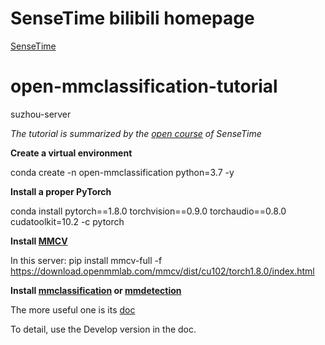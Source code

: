 # SenseTime bilibili homepage
[SenseTime](https://space.bilibili.com/630319191)

# open-mmclassification-tutorial
suzhou-server

*The tutorial is summarized by the [open course](https://www.bilibili.com/video/BV1Lh411S7VY) of SenseTime*


**Create a virtual environment**

conda create -n open-mmclassification python=3.7 -y

**Install a proper PyTorch**

conda install pytorch==1.8.0 torchvision==0.9.0 torchaudio==0.8.0 cudatoolkit=10.2 -c pytorch

**Install [MMCV](https://github.com/open-mmlab/mmcv)**

In this server: pip install mmcv-full -f https://download.openmmlab.com/mmcv/dist/cu102/torch1.8.0/index.html

**Install [mmclassification](https://github.com/open-mmlab/mmclassification) or [mmdetection](https://github.com/open-mmlab/mmdetection)**

The more useful one is its [doc](https://mmclassification.readthedocs.io/en/latest/)

To detail, use the Develop version in the doc.
